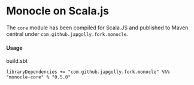 # Monocle on Scala.js

The `core` module has been compiled for Scala.JS and published to Maven central under `com.github.japgolly.fork.monocle`.

#### Usage

build.sbt
```
libraryDependencies += "com.github.japgolly.fork.monocle" %%% "monocle-core" % "0.5.0"
```
